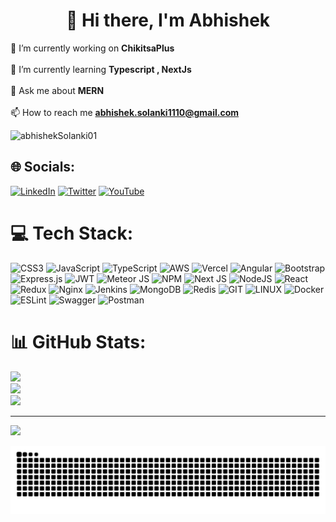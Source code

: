 <!-- #  About Me: -->

<h1 align="center">💫 Hi there, I'm Abhishek</h1>


🔭 I’m currently working on **ChikitsaPlus**<br><br> 🌱 I’m currently learning **Typescript , NextJs**<br><br> 💬 Ask me about **MERN**<br><br> 📫 How to reach me **abhishek.solanki1110@gmail.com**

<p align="left"> <img src="https://komarev.com/ghpvc/?username=abhishekSolanki01&label=Profile%20views&color=0e75b6&style=flat" alt="abhishekSolanki01" /> </p>

## 🌐 Socials:
[![LinkedIn](https://img.shields.io/badge/LinkedIn-%230077B5.svg?logo=linkedin&logoColor=white)](https://linkedin.com/in/abhishek-solanki-1110) [![Twitter](https://img.shields.io/badge/Twitter-%231DA1F2.svg?logo=Twitter&logoColor=white)](https://twitter.com/Abhishe50830851) [![YouTube](https://img.shields.io/badge/YouTube-%23FF0000.svg?logo=YouTube&logoColor=white)](https://youtube.com/@jessypinkman5737) 

# 💻 Tech Stack:
![CSS3](https://img.shields.io/badge/css3-%231572B6.svg?style=for-the-badge&logo=css3&logoColor=white) ![JavaScript](https://img.shields.io/badge/javascript-%23323330.svg?style=for-the-badge&logo=javascript&logoColor=%23F7DF1E) ![TypeScript](https://img.shields.io/badge/typescript-%23007ACC.svg?style=for-the-badge&logo=typescript&logoColor=white) ![AWS](https://img.shields.io/badge/AWS-%23FF9900.svg?style=for-the-badge&logo=amazon-aws&logoColor=white) ![Vercel](https://img.shields.io/badge/vercel-%23000000.svg?style=for-the-badge&logo=vercel&logoColor=white) ![Angular](https://img.shields.io/badge/angular-%23DD0031.svg?style=for-the-badge&logo=angular&logoColor=white) ![Bootstrap](https://img.shields.io/badge/bootstrap-%23563D7C.svg?style=for-the-badge&logo=bootstrap&logoColor=white) ![Express.js](https://img.shields.io/badge/express.js-%23404d59.svg?style=for-the-badge&logo=express&logoColor=%2361DAFB) ![JWT](https://img.shields.io/badge/JWT-black?style=for-the-badge&logo=JSON%20web%20tokens) ![Meteor JS](https://img.shields.io/badge/meteorjs-%23d74c4c.svg?style=for-the-badge&logo=meteor&logoColor=white) ![NPM](https://img.shields.io/badge/NPM-%23000000.svg?style=for-the-badge&logo=npm&logoColor=white) ![Next JS](https://img.shields.io/badge/Next-black?style=for-the-badge&logo=next.js&logoColor=white) ![NodeJS](https://img.shields.io/badge/node.js-6DA55F?style=for-the-badge&logo=node.js&logoColor=white) ![React](https://img.shields.io/badge/react-%2320232a.svg?style=for-the-badge&logo=react&logoColor=%2361DAFB) ![Redux](https://img.shields.io/badge/redux-%23593d88.svg?style=for-the-badge&logo=redux&logoColor=white) ![Nginx](https://img.shields.io/badge/nginx-%23009639.svg?style=for-the-badge&logo=nginx&logoColor=white) ![Jenkins](https://img.shields.io/badge/jenkins-%232C5263.svg?style=for-the-badge&logo=jenkins&logoColor=white) ![MongoDB](https://img.shields.io/badge/MongoDB-%234ea94b.svg?style=for-the-badge&logo=mongodb&logoColor=white) ![Redis](https://img.shields.io/badge/redis-%23DD0031.svg?style=for-the-badge&logo=redis&logoColor=white) ![GIT](https://img.shields.io/badge/Git-fc6d26?style=for-the-badge&logo=git&logoColor=white) ![LINUX](https://img.shields.io/badge/Linux-FCC624?style=for-the-badge&logo=linux&logoColor=black) ![Docker](https://img.shields.io/badge/docker-%230db7ed.svg?style=for-the-badge&logo=docker&logoColor=white) ![ESLint](https://img.shields.io/badge/ESLint-4B3263?style=for-the-badge&logo=eslint&logoColor=white) ![Swagger](https://img.shields.io/badge/-Swagger-%23Clojure?style=for-the-badge&logo=swagger&logoColor=white) ![Postman](https://img.shields.io/badge/Postman-FF6C37?style=for-the-badge&logo=postman&logoColor=white)
# 📊 GitHub Stats:
![](https://github-readme-stats.vercel.app/api?username=abhisheksolanki01&theme=dark&hide_border=false&include_all_commits=true&count_private=true)<br/>
![](https://github-readme-streak-stats.herokuapp.com/?user=abhisheksolanki01&theme=dark&hide_border=false)<br/>
![](https://github-readme-stats.vercel.app/api/top-langs/?username=abhisheksolanki01&theme=dark&hide_border=false&include_all_commits=true&count_private=true&layout=compact)

<!-- ### ✍️ Random Dev Quote
![](https://quotes-github-readme.vercel.app/api?type=horizontal&theme=gruvbox) -->

<!-- ### 🔝 Top Contributed Repo
![](https://github-contributor-stats.vercel.app/api?username=abhisheksolanki01&limit=5&theme=dracula&combine_all_yearly_contributions=true) -->

<!-- ### 😂 Random Dev Meme
<img src='https://randommeme-five.vercel.app/' style="height: 400px;"/> -->

---
[![](https://visitcount.itsvg.in/api?id=abhisheksolanki01&icon=0&color=0)](https://visitcount.itsvg.in)

<!-- Proudly created with GPRM ( https://gprm.itsvg.in ) -->

<!-- ### 🐍 Watch Snake eating my contribution -->

![snake.svg](https://github.com/abhishekSolanki01/abhishekSolanki01/blob/main/snake.svg)
